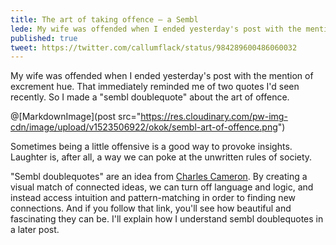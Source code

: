```yaml
---
title: The art of taking offence — a Sembl
lede: My wife was offended when I ended yesterday's post with the mention of excrement hue. That immediately reminded me of two quotes I'd seen recently.
published: true
tweet: https://twitter.com/callumflack/status/984289600486060032
---
```


My wife was offended when I ended yesterday's post with the mention of excrement hue. That immediately reminded me of two quotes I'd seen recently. So I made a "sembl doublequote" about the art of offence.

@[MarkdownImage](post src="https://res.cloudinary.com/pw-img-cdn/image/upload/v1523506922/okok/sembl-art-of-offence.png")

Sometimes being a little offensive is a good way to provoke insights. Laughter is, after all, a way we can poke at the unwritten rules of society.

"Sembl doublequotes" are an idea from [Charles Cameron](http://zenpundit.com/?p=51353). By creating a visual match of connected ideas, we can turn off language and logic, and instead access intuition and pattern-matching in order to finding new connections. And if you follow that link, you'll see how beautiful and fascinating they can be. I'll explain how I understand sembl doublequotes in a later post.
